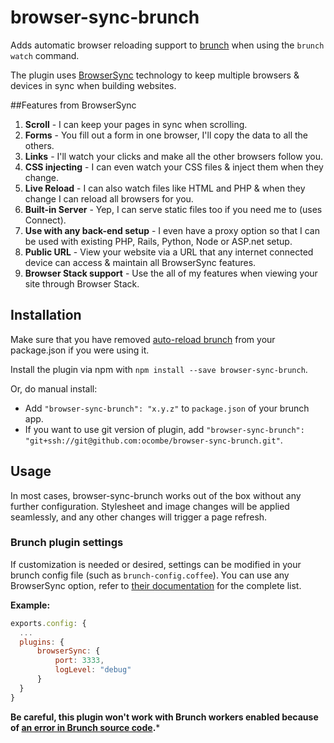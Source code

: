 browser-sync-brunch
===================
Adds automatic browser reloading support to
[brunch](http://brunch.io) when using the `brunch watch` command.

The plugin uses [BrowserSync](http://browsersync.io/) technology to keep multiple browsers & devices in sync when building websites.

##Features from BrowserSync
1. **Scroll** - I can keep your pages in sync when scrolling.
2. **Forms** - You fill out a form in one browser, I'll copy the data to all the others.
3. **Links** - I'll watch your clicks and make all the other browsers follow you.
4. **CSS injecting** - I can even watch your CSS files & inject them when they change.
5. **Live Reload** - I can also watch files like HTML and PHP & when they change I can reload all browsers for you.
6. **Built-in Server** - Yep, I can serve static files too if you need me to (uses Connect).
7. **Use with any back-end setup** - I even have a proxy option so that I can be used with existing PHP, Rails, Python, Node or ASP.net setup.
8. **Public URL** - View your website via a URL that any internet connected device can access & maintain all BrowserSync features.
9. **Browser Stack support** - Use the all of my features when viewing your site through Browser Stack.

## Installation
Make sure that you have removed [auto-reload brunch](https://github.com/brunch/auto-reload-brunch) from your package.json if you were using it.

Install the plugin via npm with `npm install --save browser-sync-brunch`.

Or, do manual install:

* Add `"browser-sync-brunch": "x.y.z"` to `package.json` of your brunch app.
* If you want to use git version of plugin, add
`"browser-sync-brunch": "git+ssh://git@github.com:ocombe/browser-sync-brunch.git"`.

## Usage
In most cases, browser-sync-brunch works out of the box without any further
configuration. Stylesheet and image changes will be applied seamlessly, and any other
changes will trigger a page refresh.

### Brunch plugin settings
If customization is needed or desired, settings can be modified in your brunch config file (such as `brunch-config.coffee`).
You can use any BrowserSync option, refer to [their documentation](http://www.browsersync.io/docs/options/) for the complete list.

**Example:**
```js
exports.config: {
  ...
  plugins: {
      browserSync: {
          port: 3333,
          logLevel: "debug"
      }
  }
}
```

**Be careful, this plugin won't work with Brunch workers enabled because of [an error in Brunch source code](https://github.com/brunch/brunch/issues/879).***